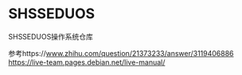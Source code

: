 # SHSSEDUOS
SHSSEDUOS操作系统仓库

参考https://www.zhihu.com/question/21373233/answer/3119406886
https://live-team.pages.debian.net/live-manual/
